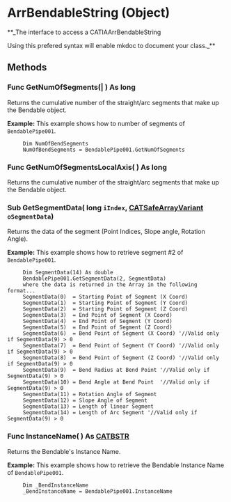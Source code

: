 # ArrBendableString (Object)

**_The interface to access a CATIAArrBendableString

Using this prefered syntax will enable mkdoc to document your class._**

## Methods

### Func **GetNumOfSegments**(| ) As long

   Returns the cumulative number of the straight/arc segments that make up the Bendable object.

**Example:**      This example shows how to number of segments of `BendablePipe001`.

```VBScript
     Dim NumOfBendSegments
     NumOfBendSegments = BendablePipe001.GetNumOfSegments

```

### Func **GetNumOfSegmentsLocalAxis**( ) As long

   Returns the cumulative number of the straight/arc segments that make up the Bendable object.

### Sub **GetSegmentData**( long  `iIndex`,  [CATSafeArrayVariant](../System/typedef_CATSafeArrayVariant_73843.md)  `oSegmentData`)

   Returns the data of the segment (Point Indices, Slope angle, Rotation Angle).

**Example:**      This example shows how to retrieve segment #2 of `BendablePipe001`.

```VBScript
     Dim SegmentData(14) As double
     BendablePipe001.GetSegmentData(2, SegmentData)
     where the data is returned in the Array in the following format...
     SegmentData(0)  = Starting Point of Segment (X Coord)
     SegmentData(1)  = Starting Point of Segment (Y Coord)
     SegmentData(2)  = Starting Point of Segment (Z Coord)
     SegmentData(3)  = End Point of Segment (X Coord)
     SegmentData(4)  = End Point of Segment (Y Coord)
     SegmentData(5)  = End Point of Segment (Z Coord)
     SegmentData(6)  = Bend Point of Segment (X Coord) '//Valid only if SegmentData(9) > 0
     SegmentData(7)  = Bend Point of Segment (Y Coord) '//Valid only if SegmentData(9) > 0
     SegmentData(8)  = Bend Point of Segment (Z Coord) '//Valid only if SegmentData(9) > 0
     SegmentData(9)  = Bend Radius at Bend Point '//Valid only if SegmentData(9) > 0
     SegmentData(10) = Bend Angle at Bend Point  '//Valid only if SegmentData(9) > 0
     SegmentData(11) = Rotation Angle of Segment
     SegmentData(12) = Slope Angle of Segment
     SegmentData(13) = Length of linear Segment
     SegmentData(14) = Length of Arc Segment '//Valid only if SegmentData(9) > 0

```

### Func **InstanceName**( ) As [CATBSTR](../System/typedef_CATBSTR_8129.md)

   Returns the Bendable's Instance Name.

**Example:**      This example shows how to retrieve the Bendable Instance Name of `BendablePipe001`.

```VBScript
     Dim _BendInstanceName
     _BendInstanceName = BendablePipe001.InstanceName

```